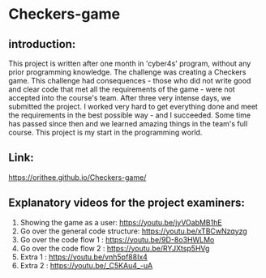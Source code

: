 # Checkers-game
## introduction:

This project is written after one month in 'cyber4s' program, without any prior programming knowledge. The challenge was creating a Checkers game. This challenge had consequences - those who did not write good and clear code that met all the requirements of the game - were not accepted into the course's team. After three very intense days, we submitted the project. I worked very hard to get everything done and meet the requirements in the best possible way - and I succeeded. Some time has passed since then and we learned amazing things in the team's full course. This project is my start in the programming world.

## Link:
https://orithee.github.io/Checkers-game/

## Explanatory videos for the project examiners:

1. Showing the game as a user: https://youtu.be/jyVOabMB1hE
2. Go over the general code structure: https://youtu.be/xTBCwNzqyzg
3. Go over the code flow 1 : https://youtu.be/9D-8o3HWLMo
4. Go over the code flow 2 : https://youtu.be/RYJXtsp5HVg
5. Extra 1 : https://youtu.be/vnh5pf88Ix4
6. Extra 2 : https://youtu.be/_C5KAu4_-uA
